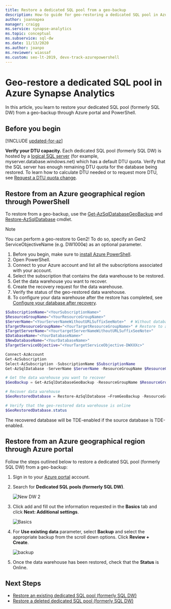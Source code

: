 ```yaml
---
title: Restore a dedicated SQL pool from a geo-backup 
description: How-to guide for geo-restoring a dedicated SQL pool in Azure Synapse Analytics
author: joannapea
manager: craigg
ms.service: synapse-analytics
ms.topic: conceptual
ms.subservice: sql-dw 
ms.date: 11/13/2020
ms.author: joanpo
ms.reviewer: wiassaf
ms.custom: seo-lt-2019, devx-track-azurepowershell
---
```


# Geo-restore a dedicated SQL pool in Azure Synapse Analytics

In this article, you learn to restore your dedicated SQL pool (formerly SQL DW) from a geo-backup through Azure portal and PowerShell.

## Before you begin

[!INCLUDE [updated-for-az](../../../includes/updated-for-az.md)]

**Verify your DTU capacity.** Each dedicated SQL pool (formerly SQL DW) is hosted by a [logical SQL server](/azure/azure-sql/database/logical-servers) (for example, myserver.database.windows.net) which has a default DTU quota. Verify that the SQL server has enough remaining DTU quota for the database being restored. To learn how to calculate DTU needed or to request more DTU, see [Request a DTU quota change](sql-data-warehouse-get-started-create-support-ticket.md).

## Restore from an Azure geographical region through PowerShell

To restore from a geo-backup, use the [Get-AzSqlDatabaseGeoBackup](/powershell/module/az.sql/get-azsqldatabasegeobackup?toc=/azure/synapse-analytics/sql-data-warehouse/toc.json&bc=/azure/synapse-analytics/sql-data-warehouse/breadcrumb/toc.json) and [Restore-AzSqlDatabase](/powershell/module/az.sql/restore-azsqldatabase?toc=/azure/synapse-analytics/sql-data-warehouse/toc.json&bc=/azure/synapse-analytics/sql-data-warehouse/breadcrumb/toc.json) cmdlet.

> [!NOTE]
> You can perform a geo-restore to Gen2! To do so, specify an Gen2 ServiceObjectiveName (e.g. DW1000**c**) as an optional parameter.
>

1. Before you begin, make sure to [install Azure PowerShell](/powershell/azure/?toc=/azure/synapse-analytics/sql-data-warehouse/toc.json&bc=/azure/synapse-analytics/sql-data-warehouse/breadcrumb/toc.json).
2. Open PowerShell.
3. Connect to your Azure account and list all the subscriptions associated with your account.
4. Select the subscription that contains the data warehouse to be restored.
5. Get the data warehouse you want to recover.
6. Create the recovery request for the data warehouse.
7. Verify the status of the geo-restored data warehouse.
8. To configure your data warehouse after the restore has completed, see [Configure your database after recovery](/azure/azure-sql/database/disaster-recovery-guidance?toc=/azure/synapse-analytics/sql-data-warehouse/toc.json&bc=/azure/synapse-analytics/sql-data-warehouse/breadcrumb/toc.json#configure-your-database-after-recovery).

```powershell
$SubscriptionName="<YourSubscriptionName>"
$ResourceGroupName="<YourResourceGroupName>"
$ServerName="<YourServerNameWithoutURLSuffixSeeNote>"  # Without database.windows.net
$TargetResourceGroupName="<YourTargetResourceGroupName>" # Restore to a different server.
$TargetServerName="<YourtargetServerNameWithoutURLSuffixSeeNote>"  
$DatabaseName="<YourDatabaseName>"
$NewDatabaseName="<YourDatabaseName>"
$TargetServiceObjective="<YourTargetServiceObjective-DWXXXc>"

Connect-AzAccount
Get-AzSubscription
Select-AzSubscription -SubscriptionName $SubscriptionName
Get-AzSqlDatabase -ServerName $ServerName -ResourceGroupName $ResourceGroupName

# Get the data warehouse you want to recover
$GeoBackup = Get-AzSqlDatabaseGeoBackup -ResourceGroupName $ResourceGroupName -ServerName $ServerName -DatabaseName $DatabaseName

# Recover data warehouse
$GeoRestoredDatabase = Restore-AzSqlDatabase –FromGeoBackup -ResourceGroupName $TargetResourceGroupName -ServerName $TargetServerName -TargetDatabaseName $NewDatabaseName –ResourceId $GeoBackup.ResourceID -ServiceObjectiveName $TargetServiceObjective

# Verify that the geo-restored data warehouse is online
$GeoRestoredDatabase.status
```

The recovered database will be TDE-enabled if the source database is TDE-enabled.

## Restore from an Azure geographical region through Azure portal

Follow the steps outlined below to restore a dedicated SQL pool (formerly SQL DW) from a geo-backup:

1. Sign in to your [Azure portal](https://portal.azure.com/) account.
1. Search for **Dedicated SQL pools (formerly SQL DW)**.

   ![New DW 2](./media/sql-data-warehouse-restore-from-geo-backup/georestore-new.png)

1. Click add and fill out the information requested in the **Basics** tab and click **Next: Additional settings**.

   ![Basics](./media/sql-data-warehouse-restore-from-geo-backup/georestore-dw-1.png)

1. For **Use existing data** parameter, select **Backup** and select the appropriate backup from the scroll down options. Click **Review + Create**.

   ![backup](./media/sql-data-warehouse-restore-from-geo-backup/georestore-select.png)

1. Once the data warehouse has been restored, check that the **Status** is Online.

## Next Steps

- [Restore an existing dedicated SQL pool (formerly SQL DW)](sql-data-warehouse-restore-active-paused-dw.md)
- [Restore a deleted dedicated SQL pool (formerly SQL DW)](sql-data-warehouse-restore-deleted-dw.md)
